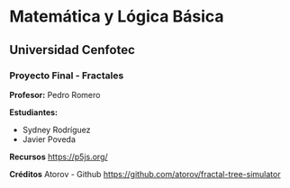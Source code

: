 # Matemática y Lógica Básica
## Universidad Cenfotec
### Proyecto Final - Fractales

**Profesor:** Pedro Romero

**Estudiantes:**
- Sydney Rodríguez
- Javier Poveda

**Recursos**
https://p5js.org/

**Créditos**
Atorov - Github
https://github.com/atorov/fractal-tree-simulator